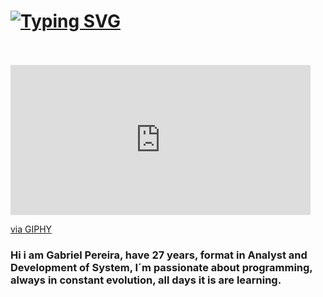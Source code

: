 # [![Typing SVG](https://readme-typing-svg.herokuapp.com/?color=00ff40&size=35&center=true&vCenter=true&width=1000&lines=hello,+welcon+to+AboutMe+:%29)](https://git.io/typing-svg)  

<br>
<br>

<iframe src="https://giphy.com/embed/xT9IgG50Fb7Mi0prBC" width="480" height="240" frameBorder="0" class="giphy-embed" allowFullScreen></iframe><p><a href="https://giphy.com/gifs/hello-hi-wave-xT9IgG50Fb7Mi0prBC">via GIPHY</a></p>

### Hi i am Gabriel Pereira, have 27 years, format in Analyst and Development of System, I´m passionate about programming, always in constant evolution, all days it is are learning.
